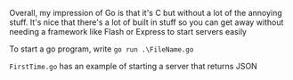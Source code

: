 Overall, my impression of Go is that it's C but without a lot of the annoying stuff. It's nice that there's a lot of built in stuff so you can get away without needing a framework like Flash or Express to start servers easily

To start a go program, write `go run .\FileName.go`

`FirstTime.go` has an example of starting a server that returns JSON

